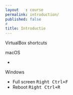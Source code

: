 ```yaml
---
layout   : course
permalink: introduction/
published: false
#
title: Introductie
---
```


VirtualBox shortcuts

macOS

 - 

Windows

- Full screen <kbd class="keyboard"><kbd>Right Ctrl</kbd>+<kbd>F</kbd></kbd>
- Reboot <kbd class="keyboard"><kbd>Right Ctrl</kbd>+<kbd>R</kbd></kbd>